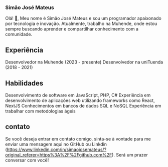 ### Simão José Mateus
Olá! 👋, Meu nome é Simão José Mateus e sou um programador apaixonado por tecnologia e inovação. Atualmente, trabalho na Muhende, onde estou sempre buscando aprender e compartilhar conhecimento com a comunidade.

## Experiência
Desenvolvedor na Muhende (2023 - presente)
Desenvolvedor na uniTuenda (2018 - 2021)

## Habilidades
Desenvolvimento de software em JavaScript, PHP, C#
Experiência em desenvolvimento de aplicações web utilizando frameworks como React, NextJS
Conhecimentos em bancos de dados SQL e NoSQL
Experiência em trabalhar com metodologias ágeis

<!-- ## Projetos
Aqui estão alguns dos projetos em que estou trabalhando atualmente ou que já contribuiu:

Projeto A
Projeto B -->

## contato
Se você deseja entrar em contato comigo, sinta-se à vontade para me enviar uma mensagem aqui no GitHub ou Linkdin (https://www.linkedin.com/in/simaojosemateus/?original_referer=https%3A%2F%2Fgithub.com%2F). Será um prazer conversar com você!
<!--
My name is Simão José, Iam from Angola  🇦🇴 I'm a Programer, that has been working as a Front-end developer since 

Here are some ideas to get you started:

- 🔭 I’m currently working on ...
- 🌱 I’m currently learning ...
- 👯 I’m looking to collaborate on ...
- 🤔 I’m looking for help with ...
- 💬 Ask me about ...
- 📫 How to reach me: ...
- 😄 Pronouns: ...
- ⚡ Fun fact: ...
-->
